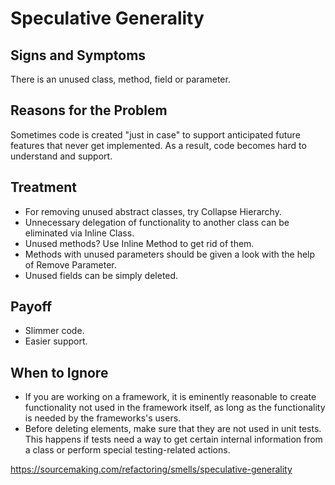 Speculative Generality
======================

Signs and Symptoms
------------------

There is an unused class, method, field or parameter.

Reasons for the Problem
-----------------------

Sometimes code is created "just in case" to support anticipated future features that never get implemented. As a result, code becomes hard to understand and support.

Treatment
---------

- For removing unused abstract classes, try Collapse Hierarchy.
- Unnecessary delegation of functionality to another class can be eliminated via Inline Class.
- Unused methods? Use Inline Method to get rid of them.
- Methods with unused parameters should be given a look with the help of Remove Parameter.
- Unused fields can be simply deleted.

Payoff
------

- Slimmer code.
- Easier support.

When to Ignore
--------------

- If you are working on a framework, it is eminently reasonable to create functionality not used in the framework itself, as long as the functionality is needed by the frameworks's users.
- Before deleting elements, make sure that they are not used in unit tests. This happens if tests need a way to get certain internal information from a class or perform special testing-related actions.

https://sourcemaking.com/refactoring/smells/speculative-generality
